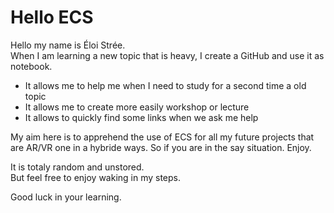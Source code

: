 # Hello ECS
  
Hello my name is Éloi Strée.  
When I am learning a new topic that is heavy, I create a GitHub and use it as notebook.  

- It allows me to help me when I need to study for a second time a old topic
- It allows me to create more easily workshop or lecture  
- It allows to quickly find some links when we ask me help  


My aim here is to apprehend the use of ECS for all my future projects that are AR/VR one in a hybride ways.
So if you are in the say situation. Enjoy.


It is totaly random and unstored.   
But feel free to enjoy waking in my steps.  

Good luck in your learning.
